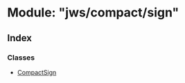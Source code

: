 # Module: "jws/compact/sign"

## Index

### Classes

* [CompactSign](../classes/_jws_compact_sign_.compactsign.md)
